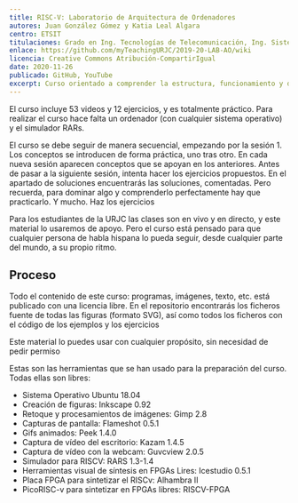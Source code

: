 ```yaml
---
title: RISC-V: Laboratorio de Arquitectura de Ordenadores
autores: Juan González Gómez y Katia Leal Algara
centro: ETSIT
titulaciones: Grado en Ing. Tecnologías de Telecomunicación, Ing. Sistemas de Telecomunicación, Ing. Sistemas Audiovisuales y Multimedia, Ing. Telemática, Ing. Robótica Software
enlace: https://github.com/myTeachingURJC/2019-20-LAB-AO/wiki
licencia: Creative Commons Atribución-CompartirIgual
date: 2020-11-26
publicado: GitHub, YouTube
excerpt: Curso orientado a comprender la estructura, funcionamiento y diseño de los computadores, así como su programación a nivel de sistemas, utilizando la arquitectura más moderna: RISC-V
---
```


El curso incluye 53 videos y 12 ejercicios, y es totalmente práctico. Para realizar el curso hace falta un ordenador (con cualquier sistema operativo) y el simulador RARs.

El curso se debe seguir de manera secuencial, empezando por la sesión 1. Los conceptos se introducen de forma práctica, uno tras otro. En cada nueva sesión aparecen conceptos que se apoyan en los anteriores. Antes de pasar a la siguiente sesión, intenta hacer los ejercicios propuestos. En el apartado de soluciones encuentrarás las soluciones, comentadas. Pero recuerda, para dominar algo y comprenderlo perfectamente hay que practicarlo. Y mucho. Haz los ejercicios

Para los estudiantes de la URJC las clases son en vivo y en directo, y este material lo usaremos de apoyo. Pero el curso está pensado para que cualquier persona de habla hispana lo pueda seguir, desde cualquier parte del mundo, a su propio ritmo.

## Proceso

Todo el contenido de este curso: programas, imágenes, texto, etc. está publicado con una licencia libre. En el repositorio encontrarás los ficheros fuente de todas las figuras (formato SVG), así como todos los ficheros con el código de los ejemplos y los ejercicios

Este material lo puedes usar con cualquier propósito, sin necesidad de pedir permiso

Estas son las herramientas que se han usado para la preparación del curso. Todas ellas son libres:

* Sistema Operativo Ubuntu 18.04
* Creación de figuras: Inkscape 0.92
* Retoque y procesamientos de imágenes: Gimp 2.8
* Capturas de pantalla: Flameshot 0.5.1
* Gifs animados: Peek 1.4.0
* Captura de vídeo del escritorio: Kazam 1.4.5
* Captura de vídeo con la webcam: Guvcview 2.0.5
* Simulador para RISCV: RARS 1.3-1.4
* Herramientas visual de síntesis en FPGAs Lires: Icestudio 0.5.1
* Placa FPGA para sintetizar el RISCv: Alhambra II
* PicoRISC-v para sintetizar en FPGAs libres: RISCV-FPGA

